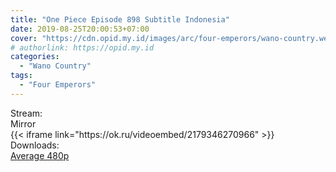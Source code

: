 ```yaml
---
title: "One Piece Episode 898 Subtitle Indonesia"
date: 2019-08-25T20:00:53+07:00
cover: "https://cdn.opid.my.id/images/arc/four-emperors/wano-country.webp" # Optional, cover
# authorlink: https://opid.my.id
categories:
  - "Wano Country"
tags:
  - "Four Emperors"
---
```

<div class="ui menu violet borderless inverted">
  <div class="header item active">
        Stream:
    </div>
  <a class="active item" data-tab="mirror">
    <i class="odnoklassniki icon"></i> Mirror
  </a>
</div>
<div class="ui bottom attached tab segment active" style="border:0 !important;" data-tab="mirror">
{{< iframe link="https://ok.ru/videoembed/2179346270966" >}}
</div>
<div class="ui menu violet borderless inverted">
  <div class="header item active">
        Downloads:
    </div>
  <a class="item nounderline" href="https://ouo.io/lqB16v" target="_blank" rel="dofollow"><i class="google drive icon"></i>
    Average 480p</a>
</div>